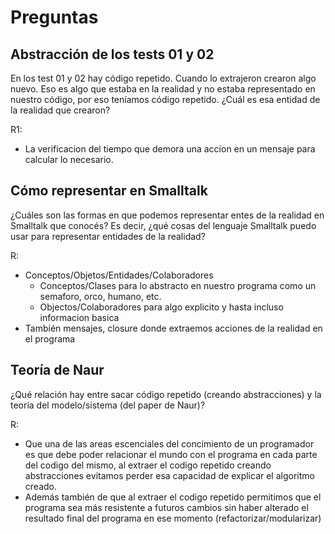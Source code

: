# Preguntas

## Abstracción de los tests 01 y 02 

En los test 01 y 02 hay código repetido. Cuando lo extrajeron crearon algo nuevo. Eso es algo que estaba en la realidad y no estaba representado en nuestro código, por eso teníamos código repetido. ¿Cuál es esa entidad de la realidad que crearon?

R1: 
- La verificacion del tiempo que demora una accion en un mensaje para calcular lo necesario.


## Cómo representar en Smalltalk

¿Cuáles son las formas en que podemos representar entes de la realidad en Smalltalk que conocés? Es decir, ¿qué cosas del lenguaje Smalltalk puedo usar para representar entidades de la realidad?

R:
- Conceptos/Objetos/Entidades/Colaboradores
    - Conceptos/Clases para lo abstracto en nuestro programa como un semaforo, orco, humano, etc.
    - Objectos/Colaboradores para algo explicito y hasta incluso informacion basica 
- También mensajes, closure donde extraemos acciones de la realidad en el programa
    
## Teoría de Naur

¿Qué relación hay entre sacar código repetido (creando abstracciones) y la teoría del modelo/sistema (del paper de Naur)?

R:
- Que una de las areas escenciales del concimiento de un programador es que debe poder relacionar el mundo con el programa en cada parte del codigo del mismo, al extraer el codigo repetido creando abstracciones evitamos perder esa capacidad de explicar el algoritmo creado.
- Además también de que al extraer el codigo repetido permitimos que el programa sea más resistente a futuros cambios sin haber alterado el resultado final del programa en ese momento (refactorizar/modularizar)